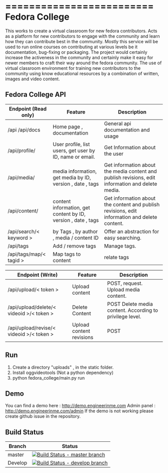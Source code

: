 =========================
  Fedora College
=========================

This works to create a virtual classroom for new fedora contributors. Acts as a platform for new contributors to engage with the community and learn how they can contribute best in the community. Mostly this service will be used to run online courses on contributing at various levels be it documentation, bug-fixing or packaging. The project would certainly increase the activeness in the community and certainly make it easy for newer members to craft their way around the fedora community. The use of virtual classroom environment for training new contributors to the community using know educational resources by a combination of written, images and video content.

Fedora College API
------------


|    Endpoint (Read only)   |                             Feature                           |                               Description                                                              |
|----------------|---------------------------------------------------------------|--------------------------------------------------------------------------------------------------------|
| /api  /api/docs         | Home page , documentation                                     |  General api documentation and usage                                                                   |
| /api/profile/     | User profile, list users, get user by ID, name or email.      |  Get Information about the user  |
| /api/media/    | media information, get media by ID, version , date , tags     |  Get information about the media content and publish revisions, edit information and delete media.     |
| /api/content/  | content information, get content by ID, version , date , tags |  Get information about the content and publish revisions, edit information and delete content.         |
| /api/search/< keyword >    | by Tags , by author , media / content ID                      |  Offer an abstraction for easy searching.                                                              |
| /api/tags      | Add / remove tags                                             |  Manage tags.                                                                                          |
| /api/tags/map/< tagid >      | Map tags to content                                             |  relate tags |



 

|    Endpoint (Write)   |                             Feature                           |                               Description                                                              |
|----------------|---------------------------------------------------------------|--------------------------------------------------------------------------------------------------------|
|/api/upload/< token >         | Upload content                                  |  POST, request. Upload media content.                                                                 |
|/api/upload/delete/< videoid >/< token >     | Delete Content   | POST Delete media content. According to privilege level. |
| /api/upload/revise/< videoid >/< token > | Upload content revisions | POST |

 

Run
------------

1. Create a directory "uploads" , in the static folder.
2. Install oggvideotools (Not a python dependency)
2. python fedora_college/main.py run



Demo 
------------

You can find a demo here :  http://demo.engineerinme.com
Admin panel : http://demo.engineerinme.com/admin
If the demo is not working please create github issue in the repository.

Build Status
------------


| Branch   | Status    |
|----------|-----------|
| master   | [![Build Status - master branch](https://secure.travis-ci.org/echevemaster/fedora-college.png?branch=master "Master Branch")](http://travis-ci.org/#!/echevemaster/fedora-college)|
| Develop  | [![Build Status - develop branch](https://secure.travis-ci.org/echevemaster/fedora-college.png?branch=develop "develop Branch")](http://travis-ci.org/#!/echevemaster/fedora-college)|